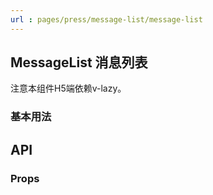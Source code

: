 ```yaml
---
url : pages/press/message-list/message-list
---
```


## MessageList 消息列表


注意本组件H5端依赖v-lazy。




### 基本用法



## API

### Props

